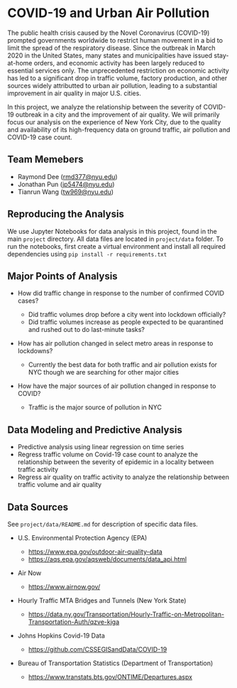 # COVID-19 and Urban Air Pollution
The public health crisis caused by the Novel Coronavirus (COVID-19) prompted governments worldwide to restrict human movement in a bid to limit the spread of the respiratory disease. Since the outbreak in March 2020 in the United States, many states and municipalities have issued stay-at-home orders, and economic activity has been largely reduced to essential services only. The unprecedented restriction on economic activity has led to a significant drop in traffic volume, factory production, and other sources widely attributted to urban air pollution, leading to a substantial improvement in air quality in major U.S. cities.

In this project, we analyze the relationship between the severity of COVID-19 outbreak in a city and the improvement of air quality. We will primarily focus our analysis on the experience of New York City, due to the quality and availability of its high-frequency data on ground traffic, air pollution and COVID-19 case count.


## Team Memebers
- Raymond Dee (rmd377@nyu.edu)
- Jonathan Pun (jp5474@nyu.edu)
- Tianrun Wang (tw969@nyu.edu)


## Reproducing the Analysis
We use Jupyter Notebooks for data analysis in this project, found in the main `project` directory. All data files are located in `project/data` folder. To run the notebooks, first create a virtual environment and install all required dependencies using `pip install -r requirements.txt`


## Major Points of Analysis
- How did traffic change in response to the number of confirmed COVID cases?
    - Did traffic volumes drop before a city went into lockdown officially?
    - Did traffic volumes increase as people expected to be quarantined and rushed out to do last-minute tasks?

- How has air pollution changed in select metro areas in response to lockdowns?
    - Currently the best data for both traffic and air pollution exists for NYC though we are searching for other major cities

- How have the major sources of air pollution changed in response to COVID?
    - Traffic is the major source of pollution in NYC


## Data Modeling and Predictive Analysis
- Predictive analysis using linear regression on time series
- Regress traffic volume on Covid-19 case count to analyze the relationship between the severity of epidemic in a locality between traffic activity
- Regress air quality on traffic activity to analyze the relationship between traffic volume and air quality


## Data Sources
See `project/data/README.md` for description of specific data files.

- U.S. Environmental Protection Agency (EPA)
    - https://www.epa.gov/outdoor-air-quality-data
    - https://aqs.epa.gov/aqsweb/documents/data_api.html

- Air Now
    - https://www.airnow.gov/

- Hourly Traffic MTA Bridges and Tunnels (New York State)
    - https://data.ny.gov/Transportation/Hourly-Traffic-on-Metropolitan-Transportation-Auth/qzve-kjga

- Johns Hopkins Covid-19 Data
    - https://github.com/CSSEGISandData/COVID-19

- Bureau of Transportation Statistics (Department of Transportation)
    - https://www.transtats.bts.gov/ONTIME/Departures.aspx
